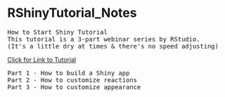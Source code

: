 # RShinyTutorial_Notes

<pre>
How to Start Shiny Tutorial
This tutorial is a 3-part webinar series by RStudio.  
(It's a little dry at times & there's no speed adjusting)
</pre>
[Click for Link to Tutorial](https://shiny.rstudio.com/tutorial/)
<pre>
Part 1 - How to build a Shiny app
Part 2 - How to customize reactions
Part 3 - How to customize appearance
</pre>

